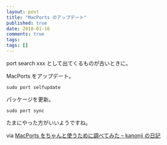 ```yaml
---
layout: post
title: "MacPorts のアップデート"
published: true
date: 2010-01-16
comments: true
tags:
tags: []
---
```


port search xxx として出てくるものが古いときに。

MacPorts をアップデート。

```
sudo port selfupdate
```

パッケージを更新。

```
sudo port sync
```

たまにやった方がいいようですね。

via [MacPorts をちゃんと使うために調べてみた &#8211; kanonji の日記](http://d.hatena.ne.jp/kanonji/20091025/1256495516)
